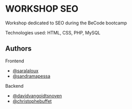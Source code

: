 # WORKSHOP SEO

Workshop dedicated to SEO during the BeCode bootcamp

Technologies used: HTML, CSS, PHP, MySQL


## Authors

Frontend

- [@saralaloux](https://github.com/saralaloux)
- [@sandramapessa](https://github.com/Sandy2903)

Backend

- [@davidvangoidtsnoven](https://github.com/SalukiMakingCode)
- [@christophebuffet](https://github.com/Christophe28)
